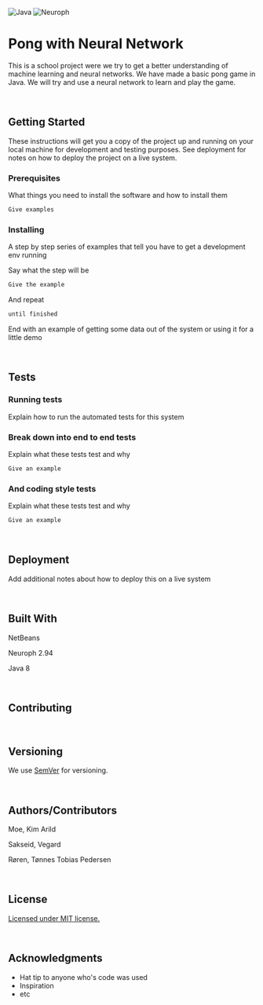 ![Java](https://img.shields.io/badge/Java-8.0-orange.svg)
![Neuroph](https://img.shields.io/badge/Neuroph-2.94-brightgreen.svg)

# Pong with Neural Network

This is a school project were we try to get a better understanding of machine learning and neural networks.
We have made a basic pong game in Java. We will try and use a neural network to learn and play the game.

<br>

## Getting Started

These instructions will get you a copy of the project up and running on your local machine for development and testing purposes. See deployment for notes on how to deploy the project on a live system.

### Prerequisites

What things you need to install the software and how to install them

```java
Give examples
```

### Installing

A step by step series of examples that tell you have to get a development env running

Say what the step will be

```java
Give the example
```

And repeat

```java
until finished
```

End with an example of getting some data out of the system or using it for a little demo

<br>

## Tests

### Running tests

Explain how to run the automated tests for this system

### Break down into end to end tests

Explain what these tests test and why

```java
Give an example
```

### And coding style tests

Explain what these tests test and why

```java
Give an example
```

<br>

## Deployment

Add additional notes about how to deploy this on a live system

<br>

## Built With

NetBeans

Neuroph 2.94

Java 8

<br>

## Contributing

<br>

## Versioning

We use [SemVer](http://semver.org/) for versioning. 

<br>

## Authors/Contributors

Moe, Kim Arild

Sakseid, Vegard

Røren, Tønnes Tobias Pedersen

<br>

## License

[Licensed under MIT license.](https://github.com/KimMoe/IS-213-Gruppe1/blob/master/LICENSE)

<br>

## Acknowledgments

* Hat tip to anyone who's code was used
* Inspiration
* etc
